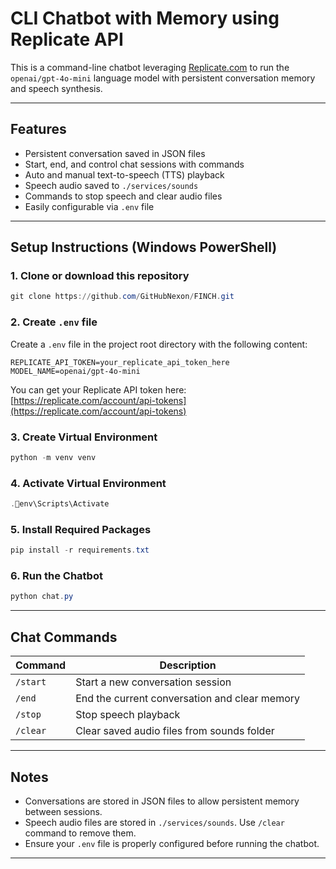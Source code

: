 
# CLI Chatbot with Memory using Replicate API

This is a command-line chatbot leveraging [Replicate.com](https://replicate.com/) to run the `openai/gpt-4o-mini` language model with persistent conversation memory and speech synthesis.

---

## Features

- Persistent conversation saved in JSON files
- Start, end, and control chat sessions with commands
- Auto and manual text-to-speech (TTS) playback
- Speech audio saved to `./services/sounds`
- Commands to stop speech and clear audio files
- Easily configurable via `.env` file

---

## Setup Instructions (Windows PowerShell)

### 1. Clone or download this repository

```powershell
git clone https://github.com/GitHubNexon/FINCH.git
```

### 2. Create `.env` file

Create a `.env` file in the project root directory with the following content:

```env
REPLICATE_API_TOKEN=your_replicate_api_token_here
MODEL_NAME=openai/gpt-4o-mini
```

You can get your Replicate API token here: [https://replicate.com/account/api-tokens](https://replicate.com/account/api-tokens)

### 3. Create Virtual Environment

```powershell
python -m venv venv
```

### 4. Activate Virtual Environment

```powershell
.env\Scripts\Activate
```

### 5. Install Required Packages

```powershell
pip install -r requirements.txt
```

### 6. Run the Chatbot

```powershell
python chat.py
```

---

## Chat Commands

| Command  | Description                               |
| -------- | --------------------------------------- |
| `/start` | Start a new conversation session        |
| `/end`   | End the current conversation and clear memory |
| `/stop`  | Stop speech playback                     |
| `/clear` | Clear saved audio files from sounds folder |

---

## Notes

- Conversations are stored in JSON files to allow persistent memory between sessions.
- Speech audio files are stored in `./services/sounds`. Use `/clear` command to remove them.
- Ensure your `.env` file is properly configured before running the chatbot.

---



